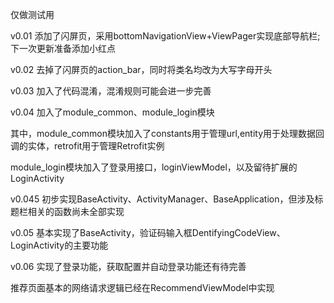 仅做测试用

v0.01 添加了闪屏页，采用bottomNavigationView+ViewPager实现底部导航栏;下一次更新准备添加小红点

v0.02 去掉了闪屏页的action_bar，同时将类名均改为大写字母开头

v0.03 加入了代码混淆，混淆规则可能会进一步完善

v0.04 加入了module_common、module_login模块

其中，module_common模块加入了constants用于管理url,entity用于处理数据回调的实体，retrofit用于管理Retrofit实例

module_login模块加入了登录用接口，loginViewModel，以及留待扩展的LoginActivity

v0.045 初步实现BaseActivity、ActivityManager、BaseApplication，但涉及标题栏相关的函数尚未全部实现

v0.05 基本实现了BaseActivity，验证码输入框DentifyingCodeView、LoginActivity的主要功能

v0.06 实现了登录功能，获取配置并自动登录功能还有待完善
      
推荐页面基本的网络请求逻辑已经在RecommendViewModel中实现
